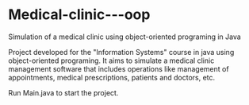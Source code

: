 # Medical-clinic---oop
Simulation of a medical clinic using object-oriented programing in Java


Project developed for the "Information Systems" course in java using object-oriented programing. It aims to simulate a medical clinic
management software that includes operations like management of appointments, medical prescriptions, patients and doctors, etc.

Run Main.java to start the project.
